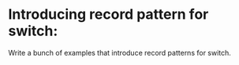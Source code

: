 # Introducing record pattern for switch:

Write a bunch of examples that introduce record patterns for switch.